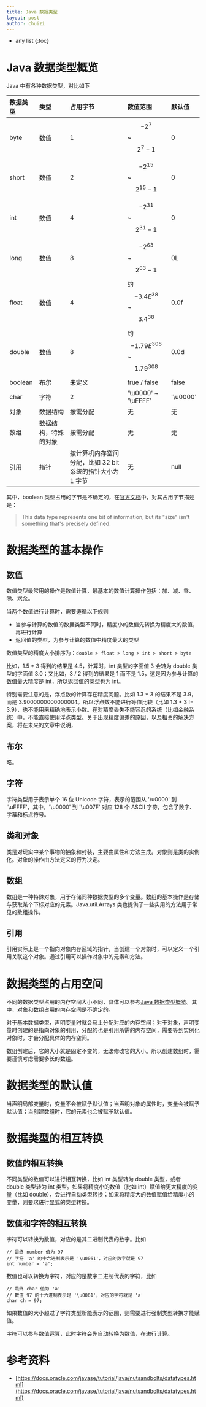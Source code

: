 ```yaml
---
title: Java 数据类型
layout: post
author: chuizi
---
```


* any list
{:toc}

# Java 数据类型概览

Java 中有各种数据类型，对比如下

|数据类型|类型|占用字节|数值范围|默认值|
|:---|:---|:---|:---|:---|
|byte|数值|1|$$-2^7$$ ~ $$2^7-1$$|0|
|short|数值|2|$$-2^{15}$$ ~ $$2^{15}-1$$|0|
|int|数值|4|$$-2^{31}$$ ~ $$2^{31}-1$$|0|
|long|数值|8|$$-2^{63}$$ ~ $$2^{63}-1$$|0L|
|float|数值|4|约 $$-3.4E^{38}$$ ~ $$3.4^{38}$$|0.0f|
|double|数值|8|约 $$-1.79E^{308}$$ ~ $$1.79^{308}$$|0.0d|
|boolean|布尔|未定义|true / false|false|
|char|字符|2|'\u0000' ~ '\uFFFF'|'\u0000'|
|对象|数据结构|按需分配|无|无|
|数组|数据结构，特殊的对象|按需分配|无|无|
|引用|指针|按计算机内存空间分配，比如 32 bit 系统的指针大小为 1 字节|无|null|

其中，boolean 类型占用的字节是不确定的，在[官方文档](https://docs.oracle.com/javase/tutorial/java/nutsandbolts/datatypes.html)中，对其占用字节描述是：
> This data type represents one bit of information, but its "size" isn't something that's precisely defined.

# 数据类型的基本操作

## 数值

数值类型最常用的操作是数值计算，最基本的数值计算操作包括：加、减、乘、除、求余。  

当两个数值进行计算时，需要遵循以下规则  

  * 当参与计算的数值的数据类型不同时，精度小的数值先转换为精度大的数值，再进行计算
  * 返回值的类型，为参与计算的数值中精度最大的类型

数值类型的精度大小排序为：`double > float > long > int > short > byte`  

比如，1.5 * 3 得到的结果是 4.5，计算时，int 类型的字面值 3 会转为 double 类型的字面值 3.0；又比如，3 / 2 得到的结果是 1 而不是 1.5，这是因为参与计算的数值最大精度是 int，所以返回值的类型也为 int。

特别需要注意的是，浮点数的计算存在精度问题。比如 1.3 * 3 的结果不是 3.9，而是 3.9000000000000004。所以浮点数不能进行等值比较（比如 1.3 * 3 != 3.9），也不能用来精确地表示小数。在对精度丢失不能容忍的系统（比如金融系统）中，不能直接使用浮点类型。关于出现精度偏差的原因，以及相关的解决方案，将在未来的文章中说明，

## 布尔

略。

## 字符

字符类型用于表示单个 16 位 Unicode 字符，表示的范围从 '\u0000' 到 '\uFFFF'，其中，'\u0000' 到 '\u007F' 对应 128 个 ASCII 字符，包含了数字、字幕和标点符号。

## 类和对象

类是对现实中某个事物的抽象和封装，主要由属性和方法主成。对象则是类的实例化。对象的操作由方法定义的行为决定。

## 数组

数组是一种特殊对象，用于存储同种数据类型的多个变量。数组的基本操作是存储与获取某个下标对应的元素。Java.util.Arrays 类也提供了一些实用的方法用于常见的数组操作。

## 引用
引用实际上是一个指向对象内存区域的指针，当创建一个对象时，可以定义一个引用关联这个对象。通过引用可以操作对象中的元素和方法。

# 数据类型的占用空间

不同的数据类型占用的内存空间大小不同，具体可以参考[Java 数据类型概览](#java-数据类型概览)。其中，对象和数组占用的内存空间是不确定的。  

对于基本数据类型，声明变量时就会马上分配对应的内存空间；对于对象，声明变量时创建的是指向对象的引用，分配的也是引用所需的内存空间，需要等到实例化对象时，才会分配具体的内存空间。  

数组创建后，它的大小就是固定不变的，无法修改它的大小。所以创建数组时，需要谨慎考虑需要多长的数组。

# 数据类型的默认值

当声明局部变量时，变量不会被赋予默认值；当声明对象的属性时，变量会被赋予默认值；当创建数组时，它的元素也会被赋予默认值。

# 数据类型的相互转换

## 数值的相互转换

不同类型的数值可以进行相互转换，比如 int 类型转为 double 类型，或者 double 类型转为 int 类型。如果将精度小的数值（比如 int）赋值给更大精度的变量（比如 double），会进行自动类型转换；如果将精度大的数值赋值给精度小的变量，则要求进行显式的类型转换。

## 数值和字符的相互转换

字符可以转换为数值，对应的是其二进制代表的数字。比如  

```
// 最终 number 值为 97
// 字符 'a' 的十六进制表示是 '\u0061'，对应的数字就是 97
int number = 'a';
```

数值也可以转换为字符，对应的是数字二进制代表的字符，比如  

```
// 最终 char 值为 'a'
// 数值 97 的十六进制表示是 '\u0061'，对应的字符就是 'a'
char ch = 97;
```

如果数值的大小超过了字符类型所能表示的范围，则需要进行强制类型转换才能赋值。  

字符可以参与数值运算，此时字符会先自动转换为数值，在进行计算。  

# 参考资料

* [https://docs.oracle.com/javase/tutorial/java/nutsandbolts/datatypes.html](https://docs.oracle.com/javase/tutorial/java/nutsandbolts/datatypes.html)